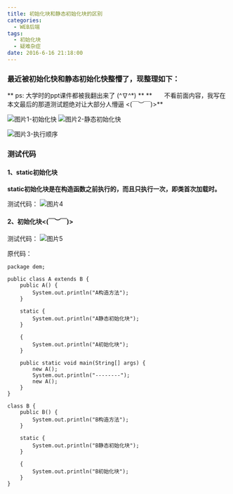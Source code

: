 ```yaml
---
title: 初始化块和静态初始化块的区别
categories:
  - WEB后端
tags:
  - 初始化块
  - 疑难杂症
date: 2016-6-16 21:18:00
---
```


### 最近被初始化快和静态初始化快整懵了，现整理如下：

** ps: 大学时的ppt课件都被我翻出来了 (^∇^*) **
** &nbsp;&nbsp;&nbsp;&nbsp;&nbsp;&nbsp;不看前面内容，我写在本文最后的那道测试题绝对让大部分人懵逼 <(￣︶￣)>**

![图片1-初始化快](1.png)
![图片2-静态初始化快](2.png)
<!-- more -->
![图片3-执行顺序](3.png)


### 测试代码
#### 1、static初始化块
**static初始化块是在构造函数之前执行的，而且只执行一次，即类首次加载时。**

测试代码：
![图片4](4.png)

#### 2、初始化块<(￣︶￣)>
测试代码：
![图片5](5.png)

原代码：
```
package dem;

public class A extends B {
	public A() {
		System.out.println("A构造方法");
	}

	static {
		System.out.println("A静态初始化块");
	}

	{
		System.out.println("A初始化块");
	}

	public static void main(String[] args) {
		new A();
		System.out.println("--------");
		new A();
	}
}

class B {
	public B() {
		System.out.println("B构造方法");
	}

	static {
		System.out.println("B静态初始化块");
	}

	{
		System.out.println("B初始化块");
	}
}

```

